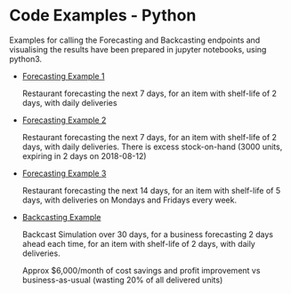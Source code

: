 # Code Examples - Python

Examples for calling the Forecasting and Backcasting endpoints and visualising the results have been prepared in jupyter notebooks, using python3.
	
	
* [Forecasting Example 1](https://nbviewer.jupyter.org/github/bluedotthinking/wastenot-documentation/blob/master/code_examples/forecast_example_1.ipynb?flush_cache=true) 

	Restaurant forecasting the next 7 days, for an item with shelf-life of 2 days, with daily deliveries

* [Forecasting Example 2](https://nbviewer.jupyter.org/github/bluedotthinking/wastenot-documentation/blob/master/code_examples/forecast_example_2.ipynb?flush_cache=true) 

	Restaurant forecasting the next 7 days, for an item with shelf-life of 2 days, with daily deliveries.  There is excess stock-on-hand (3000 units, expiring in 2 days on 2018-08-12)

* [Forecasting Example 3](https://nbviewer.jupyter.org/github/bluedotthinking/wastenot-documentation/blob/master/code_examples/forecast_example_3.ipynb?flush_cache=true) 

	Restaurant forecasting the next 14 days, for an item with shelf-life of 5 days, with deliveries on Mondays and Fridays every week.

	
* [Backcasting Example](https://nbviewer.jupyter.org/github/bluedotthinking/wastenot-documentation/blob/master/code_examples/backcast_example_1.ipynb?flush_cache=true)
	
	Backcast Simulation over 30 days, for a business forecasting 2 days ahead each time, for an item with shelf-life of 2 days, with daily deliveries.
	
	Approx $6,000/month of cost savings and profit improvement vs business-as-usual (wasting 20% of all delivered units)
	
	